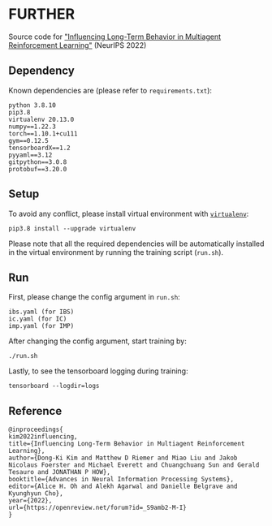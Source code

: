 # FURTHER
Source code for ["Influencing Long-Term Behavior in Multiagent Reinforcement Learning"](https://arxiv.org/pdf/2203.03535.pdf) (NeurIPS 2022)

## Dependency
Known dependencies are (please refer to `requirements.txt`):
```
python 3.8.10
pip3.8
virtualenv 20.13.0
numpy==1.22.3
torch==1.10.1+cu111
gym==0.12.5
tensorboardX==1.2
pyyaml==3.12
gitpython==3.0.8
protobuf==3.20.0
```

## Setup
To avoid any conflict, please install virtual environment with [`virtualenv`](http://docs.python-guide.org/en/latest/dev/virtualenvs/):
```
pip3.8 install --upgrade virtualenv
```
Please note that all the required dependencies will be automatically installed in the virtual environment by running the training script (`run.sh`).

## Run
First, please change the config argument in `run.sh`:
```
ibs.yaml (for IBS)
ic.yaml (for IC)
imp.yaml (for IMP)
```

After changing the config argument, start training by:
```
./run.sh
```

Lastly, to see the tensorboard logging during training:
```
tensorboard --logdir=logs
```

## Reference
```
@inproceedings{
kim2022influencing,
title={Influencing Long-Term Behavior in Multiagent Reinforcement Learning},
author={Dong-Ki Kim and Matthew D Riemer and Miao Liu and Jakob Nicolaus Foerster and Michael Everett and Chuangchuang Sun and Gerald Tesauro and JONATHAN P HOW},
booktitle={Advances in Neural Information Processing Systems},
editor={Alice H. Oh and Alekh Agarwal and Danielle Belgrave and Kyunghyun Cho},
year={2022},
url={https://openreview.net/forum?id=_S9amb2-M-I}
}
```
